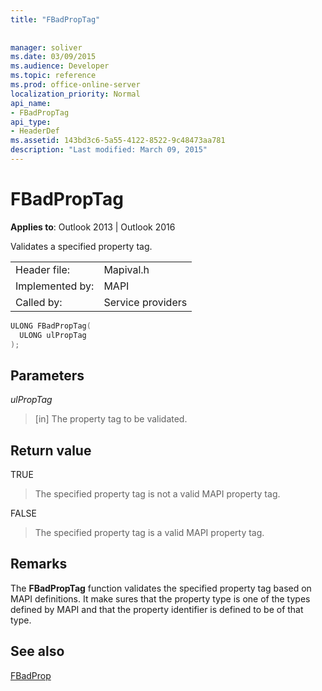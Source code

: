 ```yaml
---
title: "FBadPropTag"
 
 
manager: soliver
ms.date: 03/09/2015
ms.audience: Developer
ms.topic: reference
ms.prod: office-online-server
localization_priority: Normal
api_name:
- FBadPropTag
api_type:
- HeaderDef
ms.assetid: 143bd3c6-5a55-4122-8522-9c48473aa781
description: "Last modified: March 09, 2015"
---
```


# FBadPropTag

  
  
**Applies to**: Outlook 2013 | Outlook 2016 
  
Validates a specified property tag. 
  
|||
|:-----|:-----|
|Header file:  <br/> |Mapival.h  <br/> |
|Implemented by:  <br/> |MAPI  <br/> |
|Called by:  <br/> |Service providers  <br/> |
   
```cpp
ULONG FBadPropTag(
  ULONG ulPropTag
);
```

## Parameters

 _ulPropTag_
  
> [in] The property tag to be validated.
    
## Return value

TRUE 
  
> The specified property tag is not a valid MAPI property tag. 
    
FALSE 
  
> The specified property tag is a valid MAPI property tag.
    
## Remarks

The **FBadPropTag** function validates the specified property tag based on MAPI definitions. It make sures that the property type is one of the types defined by MAPI and that the property identifier is defined to be of that type. 
  
## See also



[FBadProp](fbadprop.md)

